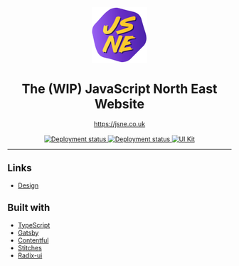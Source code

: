 <div align="center">
  <a href="https://jsne.co.uk" target="_blank">
    <img alt="JSNE logo" src="./src/assets/images/logo.svg" width="124px" />
  </a>
  <h1>The (WIP) JavaScript North East Website</h1>
  <a href="https://jsne.co.uk" target="_blank">https://jsne.co.uk</a>

  <br />
  <br />

<a href="https://www.figma.com/file/O24nLj4pfD9rMKYhkjetzM/JSNE-Site-2020?node-id=252%3A0">
  <img alt="Deployment status" src="https://img.shields.io/badge/Design-Figma-blue">
</a>
<a href="https://app.netlify.com/sites/jsne-website/deploys">
  <img alt="Deployment status" src="https://img.shields.io/netlify/57164a3b-9cad-472f-bfc4-56171dc261c3?label=Website">
</a>
<a href="https://jsne-ui.netlify.app">
  <img alt="UI Kit" src="https://img.shields.io/netlify/a236bde7-e808-44d0-8578-2ae647d2a615?label=UI%20Kit">
</a>

</div>

---

## Links

- [Design](https://www.figma.com/file/O24nLj4pfD9rMKYhkjetzM/JSNE-Site-2020?node-id=252%3A0)

## Built with

- [TypeScript](https://www.typescriptlang.org/)
- [Gatsby](https://www.gatsbyjs.com/)
- [Contentful](https://www.contentful.com/)
- [Stitches](https://stitches.dev/)
- [Radix-ui](https://radix-ui.com/primitives/docs/overview/introduction)
